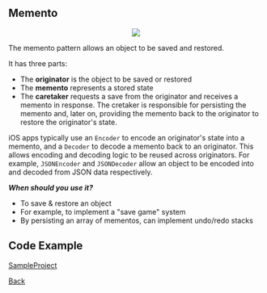 ##  Memento

<p align="center">
  <image src="images/memento.png"></image>
</p>



The memento pattern allows an object to be saved and restored. 

It has three parts:

- The <b>originator</b> is the object to be saved or restored
- The <b>memento</b> represents a stored state
- The <b>caretaker</b> requests a save from the originator and receives a memento in response. The cretaker is responsible for persisting the memento and, later on, providing the memento back to the originator to restore the originator's state.


iOS apps typically use an `Encoder` to encode an originator's state into a memento, and a `Decoder` to decode a memento back to an originator.
This allows encoding and decoding logic to be reused across originators.
For example, `JSONEncoder` and `JSONDecoder` allow an object to be encoded into and decoded from JSON data respectively.

***When should you use it?***

- To save & restore an object
- For example, to implement a "save game" system
- By persisting an array of mementos, can implement undo/redo stacks



## Code Example
[SampleProject]

[SampleProject]: ../samples/Memento-pattern/ "SampleProject"






[Back]

[Back]: ../README.md "Back"
